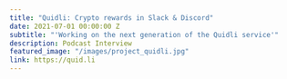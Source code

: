 ```yaml
---
title: "Quidli: Crypto rewards in Slack & Discord"
date: 2021-07-01 00:00:00 Z
subtitle: "'Working on the next generation of the Quidli service'"
description: Podcast Interview
featured_image: "/images/project_quidli.jpg"
link: https://quid.li
---
```

